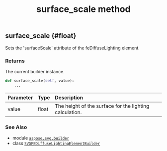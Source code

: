 ﻿---
title: surface_scale method
second_title: Aspose.SVG for Python via .NET API References
description: 
type: docs
weight: 70
url: /python-net/aspose.svg.builder/svgfediffuselightingelementbuilder/surface_scale/
is_root: false
---

## surface_scale {#float}

Sets the 'surfaceScale' attribute of the feDiffuseLighting element.


### Returns 


The current builder instance.


```python
def surface_scale(self, value):
    ...
```


| Parameter | Type | Description |
| :- | :- | :- |
| value | float | The height of the surface for the lighting calculation. |



### See Also
* module [`aspose.svg.builder`](../../)
* class [`SVGFEDiffuseLightingElementBuilder`](/svg/python-net/aspose.svg.builder/svgfediffuselightingelementbuilder)
